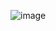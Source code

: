 ![image](https://github.com/astro-develops/portfolio/assets/114089666/c1c3f6df-eab0-457a-bc0d-c518d2684313)
